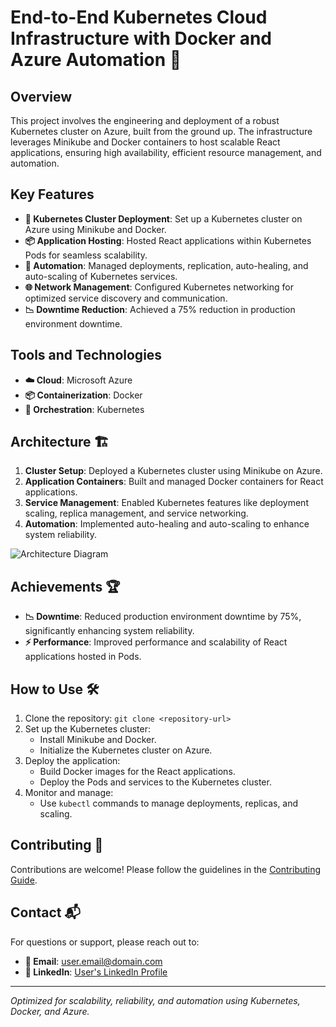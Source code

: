 # End-to-End Kubernetes Cloud Infrastructure with Docker and Azure Automation 🚀

## Overview
This project involves the engineering and deployment of a robust Kubernetes cluster on Azure, built from the ground up. The infrastructure leverages Minikube and Docker containers to host scalable React applications, ensuring high availability, efficient resource management, and automation.

## Key Features
- **🔧 Kubernetes Cluster Deployment**: Set up a Kubernetes cluster on Azure using Minikube and Docker.
- **📦 Application Hosting**: Hosted React applications within Kubernetes Pods for seamless scalability.
- **🤖 Automation**: Managed deployments, replication, auto-healing, and auto-scaling of Kubernetes services.
- **🌐 Network Management**: Configured Kubernetes networking for optimized service discovery and communication.
- **📉 Downtime Reduction**: Achieved a 75% reduction in production environment downtime.

## Tools and Technologies
- **☁️ Cloud**: Microsoft Azure
- **📦 Containerization**: Docker
- **🔄 Orchestration**: Kubernetes

## Architecture 🏗️
1. **Cluster Setup**: Deployed a Kubernetes cluster using Minikube on Azure.
2. **Application Containers**: Built and managed Docker containers for React applications.
3. **Service Management**: Enabled Kubernetes features like deployment scaling, replica management, and service networking.
4. **Automation**: Implemented auto-healing and auto-scaling to enhance system reliability.

![Architecture Diagram](link-to-architecture-diagram)

## Achievements 🏆
- **📉 Downtime**: Reduced production environment downtime by 75%, significantly enhancing system reliability.
- **⚡ Performance**: Improved performance and scalability of React applications hosted in Pods.

## How to Use 🛠️
1. Clone the repository: `git clone <repository-url>`
2. Set up the Kubernetes cluster:
   - Install Minikube and Docker.
   - Initialize the Kubernetes cluster on Azure.
3. Deploy the application:
   - Build Docker images for the React applications.
   - Deploy the Pods and services to the Kubernetes cluster.
4. Monitor and manage:
   - Use `kubectl` commands to manage deployments, replicas, and scaling.

## Contributing 🤝
Contributions are welcome! Please follow the guidelines in the [Contributing Guide](https://docs.github.com/en/get-started/exploring-projects-on-github/contributing-to-a-project).

## Contact 📬
For questions or support, please reach out to:
- **📧 Email**: [user.email@domain.com](sahilsinghm32@gmail.com)
- **🔗 LinkedIn**: [User's LinkedIn Profile](https://www.linkedin.com/in/sahil-singh-ss9824/)

---

*Optimized for scalability, reliability, and automation using Kubernetes, Docker, and Azure.*
